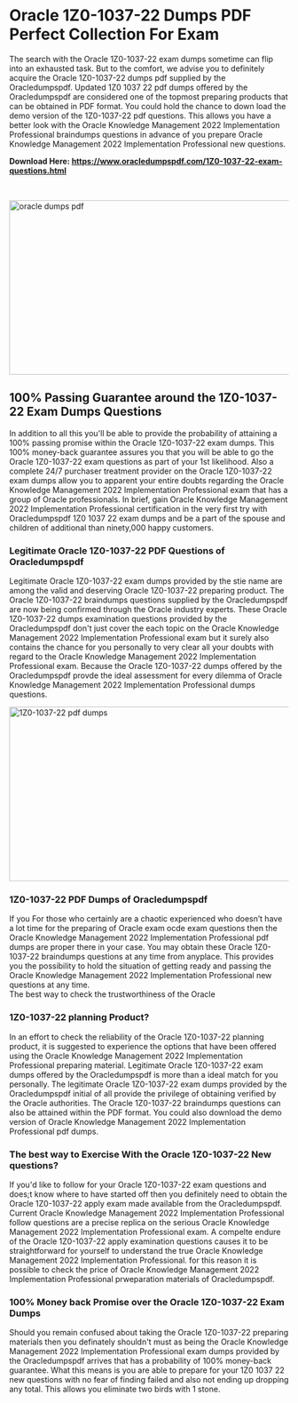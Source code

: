 <h1>Oracle 1Z0-1037-22 Dumps PDF Perfect Collection For Exam</h1>
<p>The search with the Oracle 1Z0-1037-22 exam dumps sometime can flip into an exhausted task. But to the comfort, we advise you to definitely acquire the Oracle 1Z0-1037-22 dumps pdf supplied by the Oracledumpspdf. Updated 1Z0 1037 22 pdf dumps offered by the Oracledumpspdf are considered one of the topmost preparing products that can be obtained in PDF format. You could hold the chance to down load the demo version of the 1Z0-1037-22 pdf questions. This allows you have a better look with the Oracle Knowledge Management 2022 Implementation Professional braindumps questions in advance of you prepare Oracle Knowledge Management 2022 Implementation Professional new questions.</p>
<p><strong>Download Here: <a href="https://www.oracledumpspdf.com/1Z0-1037-22-exam-questions.html">https://www.oracledumpspdf.com/1Z0-1037-22-exam-questions.html</a></strong></p>
<p>&nbsp;</p>
<p><span style="font-weight: 400;"><img style="display: block; margin-left: auto; margin-right: auto;" src="https://i.ibb.co/RCKYBmz/digital-marketing-Made-with-Poster-My-Wall.jpg" alt="oracle dumps pdf" width="850" height="314" /></span></p>
<h2><strong>100% Passing Guarantee around the 1Z0-1037-22 Exam Dumps Questions</strong></h2>
<p>In addition to all this you'll be able to provide the probability of attaining a 100% passing promise within the Oracle 1Z0-1037-22 exam dumps. This 100% money-back guarantee assures you that you will be able to go the Oracle 1Z0-1037-22 exam questions as part of your 1st likelihood. Also a complete 24/7 purchaser treatment provider on the Oracle 1Z0-1037-22 exam dumps allow you to apparent your entire doubts regarding the Oracle Knowledge Management 2022 Implementation Professional exam that has a group of Oracle professionals. In brief, gain Oracle Knowledge Management 2022 Implementation Professional certification in the very first try with Oracledumpspdf 1Z0 1037 22 exam dumps and be a part of the spouse and children of additional than ninety,000 happy customers.</p>
<h3><strong>Legitimate Oracle 1Z0-1037-22 PDF Questions of Oracledumpspdf</strong></h3>
<p>Legitimate Oracle 1Z0-1037-22 exam dumps provided by the stie name are among the valid and deserving Oracle 1Z0-1037-22 preparing product. The Oracle 1Z0-1037-22 braindumps questions supplied by the Oracledumpspdf are now being confirmed through the Oracle industry experts. These Oracle 1Z0-1037-22 dumps examination questions provided by the Oracledumpspdf don't just cover the each topic on the Oracle Knowledge Management 2022 Implementation Professional exam but it surely also contains the chance for you personally to very clear all your doubts with regard to the Oracle Knowledge Management 2022 Implementation Professional exam. Because the Oracle 1Z0-1037-22 dumps offered by the Oracledumpspdf provde the ideal assessment for every dilemma of Oracle Knowledge Management 2022 Implementation Professional dumps questions.</p>
<p><a href="https://www.oracledumpspdf.com/1Z0-1037-22-exam-questions.html"><span style="font-weight: 400;"><img style="display: block; margin-left: auto; margin-right: auto;" src="https://i.ibb.co/zfVYYs0/Digital-Marketing-Agency-Made-with-Poster-My-Wall-1.jpg" alt="1Z0-1037-22 pdf dumps" width="850" height="314" /></span></a></p>
<h3><strong>1Z0-1037-22 PDF Dumps of Oracledumpspdf</strong></h3>
<p>If you For those who certainly are a chaotic experienced who doesn&rsquo;t have a lot time for the preparing of Oracle exam ocde exam questions then the Oracle Knowledge Management 2022 Implementation Professional pdf dumps are proper there in your case. You may obtain these Oracle 1Z0-1037-22 braindumps questions at any time from anyplace. This provides you the possibility to hold the situation of getting ready and passing the Oracle Knowledge Management 2022 Implementation Professional new questions at any time.<br />The best way to check the trustworthiness of the Oracle</p>
<h3>1Z0-1037-22 planning Product?</h3>
<p>In an effort to check the reliability of the Oracle 1Z0-1037-22 planning product, it is suggested to experience the options that have been offered using the Oracle Knowledge Management 2022 Implementation Professional preparing material. Legitimate Oracle 1Z0-1037-22 exam dumps offered by the Oracledumpspdf is more than a ideal match for you personally. The legitimate Oracle 1Z0-1037-22 exam dumps provided by the Oracledumpspdf initial of all provide the privilege of obtaining verified by the Oracle authorities. The Oracle 1Z0-1037-22 braindumps questions can also be attained within the PDF format. You could also download the demo version of Oracle Knowledge Management 2022 Implementation Professional pdf dumps.</p>
<h3>The best way to Exercise With the Oracle 1Z0-1037-22 New questions?</h3>
<p>If you'd like to follow for your Oracle 1Z0-1037-22 exam questions and does;t know where to have started off then you definitely need to obtain the Oracle 1Z0-1037-22 apply exam made available from the Oracledumpspdf. Current Oracle Knowledge Management 2022 Implementation Professional follow questions are a precise replica on the serious Oracle Knowledge Management 2022 Implementation Professional exam. A compelte endure of the Oracle 1Z0-1037-22 apply examination questions causes it to be straightforward for yourself to understand the true Oracle Knowledge Management 2022 Implementation Professional. for this reason it is possible to check the price of Oracle Knowledge Management 2022 Implementation Professional prweparation materials of Oracledumpspdf.</p>
<h3><strong>100% Money back Promise over the Oracle 1Z0-1037-22 Exam Dumps</strong></h3>
<p>Should you remain confused about taking the Oracle 1Z0-1037-22 preparing materials then you definately shouldn't must as being the Oracle Knowledge Management 2022 Implementation Professional exam dumps provided by the Oracledumpspdf arrives that has a probability of 100% money-back guarantee. What this means is you are able to prepare for your 1Z0 1037 22 new questions with no fear of finding failed and also not ending up dropping any total. This allows you eliminate two birds with 1 stone.</p>
